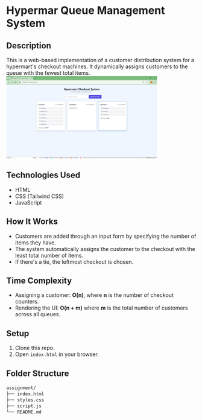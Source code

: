 # Hypermar Queue Management System

## Description
This is a web-based implementation of a customer distribution system for a hypermart's checkout machines. It dynamically assigns customers to the queue with the fewest total items.
<img src="https://raw.githubusercontent.com/SidharajYadav/Hypermar-Queue-Management-system/main/wify2jpg.jpg" alt="Realme MD" width="400"/>


## Technologies Used
- HTML
- CSS (Tailwind CSS)
- JavaScript

## How It Works
- Customers are added through an input form by specifying the number of items they have.
- The system automatically assigns the customer to the checkout with the least total number of items.
- If there's a tie, the leftmost checkout is chosen.

## Time Complexity
- Assigning a customer: **O(n)**, where **n** is the number of checkout counters.
- Rendering the UI: **O(n + m)** where **m** is the total number of customers across all queues.

## Setup
1. Clone this repo.
2. Open `index.html` in your browser.

## Folder Structure
```
assignment/
├── index.html
├── styles.css
├── script.js
└── README.md
```
